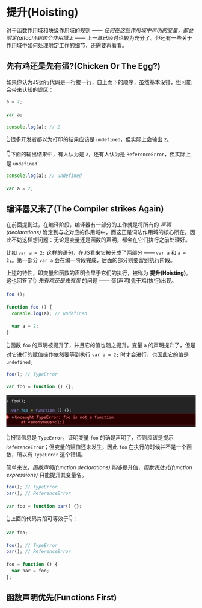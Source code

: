 # 提升(Hoisting)
对于函数作用域和块级作用域的规则 —— *任何在这些作用域中声明的变量，都会附定(attach)到这个作用域上* —— 上一章已经讨论较为充分了。但还有一些关于作用域中如何处理附定工作的细节，还需要再看看。

## 先有鸡还是先有蛋?(Chicken Or The Egg?)
如果你认为JS运行代码是一行接一行，自上而下的顺序，虽然基本没错，但可能会带来认知的误区：
```javascript
a = 2;

var a;

console.log(a); // 2
```
👆很多开发者都以为打印的结果应该是 `undefined`，但实际上会输出 `2`。

👇下面的输出结果中，有人认为是 `2`，还有人认为是 `ReferenceError`，但实际上是 `undefined`：
```javascript
console.log(a); // undefined

var a = 2;
```

## 编译器又来了(The Compiler strikes Again)
在前面提到过，在编译阶段，编译器有一部分的工作就是将所有的 *声明(declarations)* 附定到与之对应的作用域中，而这正是词法作用域的核心所在。因此不妨这样想问题：无论是变量还是函数的声明，都会在它们执行之前处理好。

比如 `var a = 2;` 这样的语句，在JS看来它被分成了两部分 —— `var a` 和 `a = 2;`。第一部分 `var a` 会在编一阶段完成，后面的部分则要留到执行阶段。

上述的特性，即变量和函数的声明会早于它们的执行，被称为 **提升(Hoisting)**。这也回答了👆 *先有鸡还是先有蛋* 的问题 —— 蛋(声明)先于鸡(执行)出现。

```javascript
foo ();

function foo () {
  console.log(a); // undefined

  var a = 2;
}
```
👆函数 `foo` 的声明被提升了，并且它的值也随之提升。变量 `a` 的声明提升了，但是对它进行的赋值操作依然要等到执行 `var a = 2;` 时才会进行，也因此它的值是 `undefined`。

```javascript
foo(); // TypeError

var foo = function () {};
```
![avatar](./assets/hoisting_function_expression.png)

👆报错信息是 `TypeError`，证明变量 `foo` 的确是声明了，否则应该是提示 `ReferenceError`；但变量的赋值还未发生，因此 `foo` 在执行的时候并不是一个函数，所以有 `TypeError` 这个错误。

简单来说，*函数声明(function declarations)* 能够提升值，*函数表达式(function expressions)* 只能提升其变量名。

```javascript
foo(); // TypeError
bar(); // ReferenceError

var foo = function bar() {};
```
👆上面的代码片段可等效于👇：
```javascript
var foo;

foo(); // TypeError
bar(); // ReferenceError

foo = function () {
  var bar = foo;
};
```

## 函数声明优先(Functions First)
